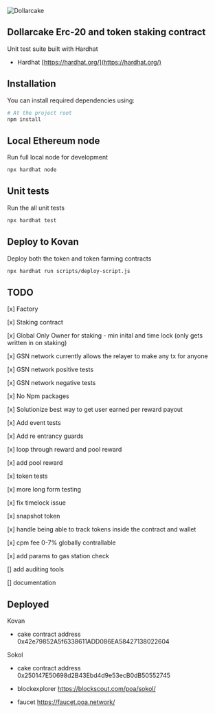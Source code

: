 ![Dollarcake](https://dollarcake.com/logo_dark.png)

## Dollarcake Erc-20 and token staking contract

Unit test suite built with Hardhat

- Hardhat [https://hardhat.org/](https://hardhat.org/)

## Installation

You can install required dependencies using:

```sh
# At the project root
npm install
```

## Local Ethereum node

Run full local node for development

```sh
npx hardhat node
```

## Unit tests

Run the all unit tests

```sh
npx hardhat test
```

## Deploy to Kovan

Deploy both the token and token farming contracts

```sh
npx hardhat run scripts/deploy-script.js
```

## TODO 
[x] Factory

[x] Staking contract

[x] Global Only Owner for staking - min inital and time lock (only gets written in on staking)

[x] GSN network currently allows the relayer to make any tx for anyone

[x] GSN network positive tests

[x] GSN network negative tests

[x] No Npm packages

[x] Solutionize best way to get user earned per reward payout


[x] Add event tests

[x] Add re entrancy guards

[x] loop through reward and pool reward

[x] add pool reward 

[x] token tests

[x] more long form testing

[x] fix timelock issue 

[x] snapshot token

[x] handle being able to track tokens inside the contract and wallet

[x] cpm fee 0-7% globally contrallable 

[x] add params to gas station check

[] add auditing tools

[] documentation 

## Deployed 
Kovan
* cake contract address 0x42e79852A5f6338611ADD086EA58427138022604

Sokol
* cake contract address 0x250147E50698d2B43Ebd4d9e53ecB0dB50552745

* blockexplorer https://blockscout.com/poa/sokol/

* faucet https://faucet.poa.network/



